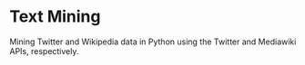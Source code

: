# Text Mining 
Mining Twitter and Wikipedia data in Python using the Twitter and Mediawiki APIs, respectively.
